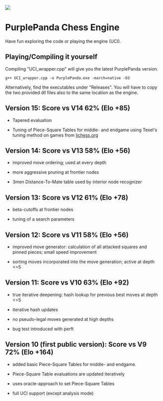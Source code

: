 ![](https://raw.github.com/Jakob256/PurplePanda/master/logo.png)

# PurplePanda Chess Engine

Have fun exploring the code or playing the engine (UCI).


## Playing/Compiling it yourself

Compiling "UCI_wrapper.cpp" will give you the latest PurplePanda version.

```
g++ UCI_wrapper.cpp -o PurplePanda.exe -march=native -O3
```

Alternatively, find the executables under "Releases". You will have to copy the two provided dll files also to the same location as the engine.


## Version 15: Score vs V14 62% (Elo +85)
* Tapered evaluation

* Tuning of Piece-Square Tables for middle- and endgame using Texel's tuning method on games from [lichess.org](https://lichess.org/)


## Version 14: Score vs V13 58% (Elo +56)
* improved move ordering; used at every depth

* more aggressive pruning at frontier nodes

* 3men Distance-To-Mate table used by interior node recognizer


## Version 13: Score vs V12 61% (Elo +78)
* beta-cutoffs at frontier nodes

* tuning of a search parameters


## Version 12: Score vs V11 58% (Elo +56)
* improved move generator: calculation of all attacked squares and pinned pieces; small speed improvement

* sorting moves incorporated into the move generation; active at depth <=5


## Version 11: Score vs V10 63% (Elo +92)
* true iterative deepening: hash lookup for previous best moves at depth <=5

* iterative hash updates

* no pseudo-legal moves generated at high depths

* bug test introduced with perft


## Version 10 (first public version): Score vs V9 72% (Elo +164)
* added basic Piece-Square Tables for middle- and endgame.

* Piece-Square Table evaluations are updated iteratively

* uses oracle-approach to set Piece-Square Tables

* full UCI support (except analysis mode)

